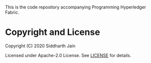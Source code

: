 This is the code repository accompanying Programming Hyperledger Fabric.

# Copyright and License

Copyright (C) 2020 Siddharth Jain

Licensed under Apache-2.0 License. See [LICENSE](https://github.com/siddjain/phf/blob/master/LICENSE) for details.
